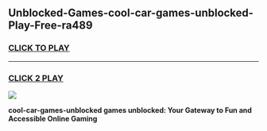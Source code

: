 
## Unblocked-Games-cool-car-games-unblocked-Play-Free-ra489
<h3>
<a href="https://premium76.site?title=cool-car-games-unblocked&ref=18A">CLICK TO PLAY</a></h3>
<hr>

<h3>
<a href="https://premium76.site?title=cool-car-games-unblocked&ref=18A">CLICK 2 PLAY</a>
  
</h3>

<a href="https://premium76.site?title=cool-car-games-unblocked&ref=18A"><img src="https://clearcache.store/games.png"></a>


**cool-car-games-unblocked games unblocked: Your Gateway to Fun and Accessible Online Gaming**

